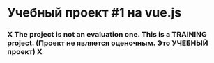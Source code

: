 # Учебный проект #1 на vue.js

### X The project is not an evaluation one. This is a TRAINING project. (Проект не является оценочным. Это УЧЕБНЫЙ проект) X
